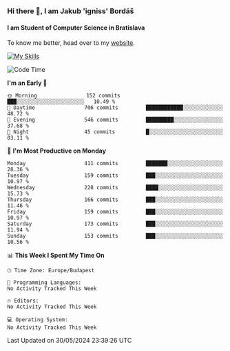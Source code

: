 ### Hi there 👋, I am Jakub 'igniss' Bordáš

#### I am Student of Computer Science in Bratislava
To know me better, head over to my [website](https://bordas.sk).

[![My Skills](https://skillicons.dev/icons?i=js,html,css,figma,svelte,java,kotlin,python,postgresql,typescript,nest,nodejs)](https://bordas.sk)


<!--START_SECTION:waka-->
![Code Time](http://img.shields.io/badge/Code%20Time-1%2C480%20hrs%205%20mins-blue)

**I'm an Early 🐤** 

```text
🌞 Morning                152 commits         ███░░░░░░░░░░░░░░░░░░░░░░   10.49 % 
🌆 Daytime                706 commits         ████████████░░░░░░░░░░░░░   48.72 % 
🌃 Evening                546 commits         █████████░░░░░░░░░░░░░░░░   37.68 % 
🌙 Night                  45 commits          █░░░░░░░░░░░░░░░░░░░░░░░░   03.11 % 
```
📅 **I'm Most Productive on Monday** 

```text
Monday                   411 commits         ███████░░░░░░░░░░░░░░░░░░   28.36 % 
Tuesday                  159 commits         ███░░░░░░░░░░░░░░░░░░░░░░   10.97 % 
Wednesday                228 commits         ████░░░░░░░░░░░░░░░░░░░░░   15.73 % 
Thursday                 166 commits         ███░░░░░░░░░░░░░░░░░░░░░░   11.46 % 
Friday                   159 commits         ███░░░░░░░░░░░░░░░░░░░░░░   10.97 % 
Saturday                 173 commits         ███░░░░░░░░░░░░░░░░░░░░░░   11.94 % 
Sunday                   153 commits         ███░░░░░░░░░░░░░░░░░░░░░░   10.56 % 
```


📊 **This Week I Spent My Time On** 

```text
🕑︎ Time Zone: Europe/Budapest

💬 Programming Languages: 
No Activity Tracked This Week

🔥 Editors: 
No Activity Tracked This Week

💻 Operating System: 
No Activity Tracked This Week
```


 Last Updated on 30/05/2024 23:39:26 UTC
<!--END_SECTION:waka-->
